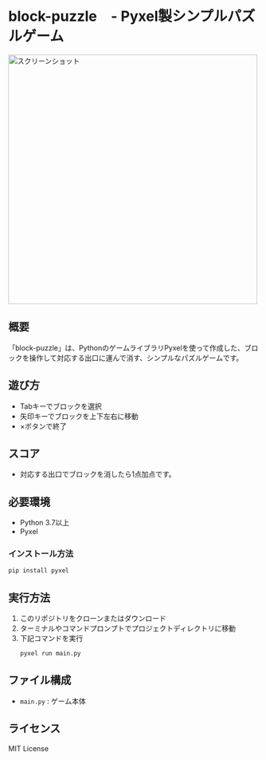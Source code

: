 # block-puzzle　- Pyxel製シンプルパズルゲーム
<img src="https://github.com/user-attachments/assets/eeed2340-78b1-4097-a450-0549910a3259" width="500px" alt="スクリーンショット">

## 概要
「block-puzzle」は、PythonのゲームライブラリPyxelを使って作成した、ブロックを操作して対応する出口に運んで消す、シンプルなパズルゲームです。

## 遊び方
- Tabキーでブロックを選択
- 矢印キーでブロックを上下左右に移動
- ×ボタンで終了

## スコア
- 対応する出口でブロックを消したら1点加点です。

## 必要環境
- Python 3.7以上
- Pyxel

### インストール方法
```sh
pip install pyxel
```

## 実行方法
1. このリポジトリをクローンまたはダウンロード
2. ターミナルやコマンドプロンプトでプロジェクトディレクトリに移動
3. 下記コマンドを実行
   ```sh
   pyxel run main.py
   ```

## ファイル構成
- `main.py` : ゲーム本体

## ライセンス
MIT License

